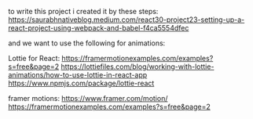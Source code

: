 to write this project i created it by these steps:
https://saurabhnativeblog.medium.com/react30-project23-setting-up-a-react-project-using-webpack-and-babel-f4ca5554dfec

and we want to use the following for animations:

Lottie for React:
https://framermotionexamples.com/examples?s=free&page=2
https://lottiefiles.com/blog/working-with-lottie-animations/how-to-use-lottie-in-react-app
https://www.npmjs.com/package/lottie-react

framer motions:
https://www.framer.com/motion/
https://framermotionexamples.com/examples?s=free&page=2

